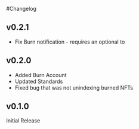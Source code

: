 #Changelog


## v0.2.1

- Fix Burn notification - requires an optional to

## v0.2.0

- Added Burn Account
- Updated Standards
- Fixed bug that was not unindexing burned NFTs

## v0.1.0

Initial Release